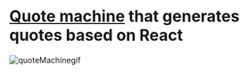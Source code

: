 # [Quote machine](https://stoic-goldwasser-2a08d1.netlify.app/) that generates quotes based on React

![quoteMachinegif](https://user-images.githubusercontent.com/96931708/153727649-665b99d3-c01d-4453-8803-6fcac12af8b1.gif)


